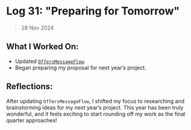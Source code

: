 # Log 31: "Preparing for Tomorrow"

> 28 Nov 2024

## What I Worked On:

- Updated
  [`OffersMessageFlow`](https://github.com/shaavan/rust-lightning/commit/a451521597310a7782d606c63632400e6d7a8ba1).
- Began preparing my proposal for next year’s project.

## Reflections:

After updating `OffersMessageFlow`, I shifted my focus to researching and
brainstorming ideas for my next year’s project. This year has been truly
wonderful, and it feels exciting to start rounding off my work as the final
quarter approaches!
